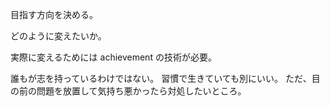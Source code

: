 目指す方向を決める。

どのように変えたいか。

実際に変えるためには achievement の技術が必要。

誰もが志を持っているわけではない。
習慣で生きていても別にいい。
ただ、目の前の問題を放置して気持ち悪かったら対処したいところ。
